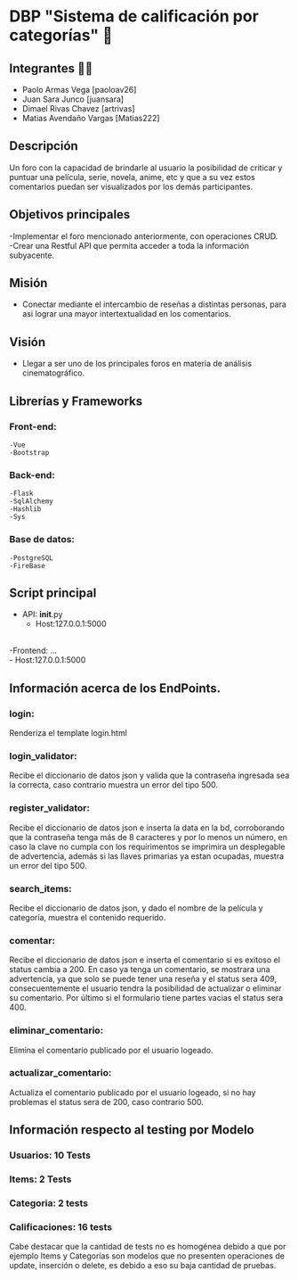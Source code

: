 # DBP "Sistema de calificación por categorías" 💾

## Integrantes 🙋‍♂️
- Paolo Armas Vega [paoloav26]
- Juan Sara Junco [juansara]
- Dimael Rivas Chavez [artrivas]
- Matias Avendaño Vargas  [Matias222]

## Descripción 
Un foro con la capacidad de brindarle al usuario la posibilidad de criticar y puntuar una película, serie, novela, anime, etc y que a su vez estos comentarios puedan ser visualizados por los demás participantes.

## Objetivos principales
-Implementar el foro mencionado anteriormente, con operaciones CRUD.
<br />
-Crear una Restful API que permita acceder a toda la información subyacente.

## Misión
- Conectar mediante el intercambio de reseñas a distintas personas, para asi lograr una mayor intertextualidad en los comentarios. 

## Visión
- Llegar a ser uno de los principales foros en materia de análisis cinematográfico.

## Librerías y Frameworks
### Front-end:
    -Vue
    -Bootstrap
### Back-end:
    -Flask
    -SqlAlchemy
    -Hashlib
    -Sys
### Base de datos:
    -PostgreSQL
    -FireBase

## Script principal
- API: __init__.py
    <br />
    -  Host:127.0.0.1:5000   
    <br />
-Frontend: ...
    <br />
    -   Host:127.0.0.1:5000
## Información acerca de los EndPoints.  
### login:
Renderiza el template login.html
### login_validator: 
Recibe el diccionario de datos json y valida que la contraseña ingresada sea la correcta, caso contrario muestra un error del tipo 500.
### register_validator: 
Recibe el diccionario de datos json e inserta la data en la bd, corroborando que la contraseña tenga más de 8 caracteres y por lo menos un número, en caso la clave no cumpla con los requirimentos se imprimira un desplegable de advertencia, además si las llaves primarias ya estan ocupadas, muestra un error del tipo 500.
### search_items: 
Recibe el diccionario de datos json, y dado el nombre de la película y categoría, muestra el contenido requerido.
### comentar: 
Recibe el diccionario de datos json e inserta el comentario si es exitoso el status cambia a 200. En caso ya tenga un comentario, se mostrara una advertencia, ya que solo se 
puede tener una reseña y el status sera 409, consecuentemente el usuario tendra la posibilidad de actualizar o eliminar su comentario. Por último si el formulario tiene partes vacias el status sera 400.
### eliminar_comentario:
Elimina el comentario publicado por el usuario logeado.
### actualizar_comentario:
Actualiza el comentario publicado por el usuario logeado, si no hay problemas el status sera de 200, caso contrario 500.
## Información respecto al testing por Modelo
### Usuarios: 10 Tests
### Items: 2 Tests
### Categoria: 2 tests
### Calificaciones: 16 tests
Cabe destacar que la cantidad de tests no es homogénea debido a que por ejemplo Items y Categorías son modelos que no presenten operaciones de update, inserción o delete, es debido a eso su baja cantidad de pruebas.
